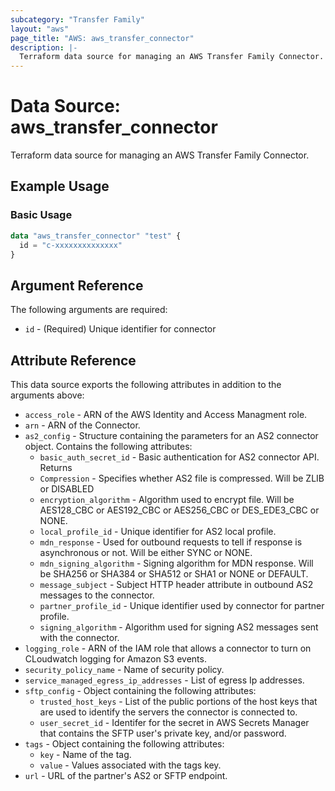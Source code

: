 ```yaml
---
subcategory: "Transfer Family"
layout: "aws"
page_title: "AWS: aws_transfer_connector"
description: |-
  Terraform data source for managing an AWS Transfer Family Connector.
---
```

<!---
TIP: A few guiding principles for writing documentation:
1. Use simple language while avoiding jargon and figures of speech.
2. Focus on brevity and clarity to keep a reader's attention.
3. Use active voice and present tense whenever you can.
4. Document your feature as it exists now; do not mention the future or past if you can help it.
5. Use accessible and inclusive language.
--->

# Data Source: aws_transfer_connector

Terraform data source for managing an AWS Transfer Family Connector.

## Example Usage

### Basic Usage

```terraform
data "aws_transfer_connector" "test" {
  id = "c-xxxxxxxxxxxxxx"
}
```

## Argument Reference

The following arguments are required:

* `id` - (Required) Unique identifier for connector

## Attribute Reference

This data source exports the following attributes in addition to the arguments above:

* `access_role` - ARN of the AWS Identity and Access Managment role.
* `arn` - ARN of the Connector. 
* `as2_config` - Structure containing the parameters for an AS2 connector object. Contains the following attributes:
  * `basic_auth_secret_id` -  Basic authentication for AS2 connector API. Returns 
  * `Compression` - Specifies whether AS2 file is compressed. Will be ZLIB or DISABLED
  * `encryption_algorithm` - Algorithm used to encrypt file. Will be AES128_CBC or AES192_CBC or AES256_CBC or DES_EDE3_CBC or NONE.
  * `local_profile_id` - Unique identifier for AS2 local profile.
  * `mdn_response` - Used for outbound requests to tell if response is asynchronous or not. Will be either SYNC or NONE.
  * `mdn_signing_algorithm` - Signing algorithm for MDN response. Will be SHA256 or SHA384 or SHA512 or SHA1 or NONE or DEFAULT.
  * `message_subject` - Subject HTTP header attribute in outbound AS2 messages to the connector.
  * `partner_profile_id` - Unique identifier used by connector for partner profile.
  * `signing_algorithm` - Algorithm used for signing AS2 messages sent with the connector.
* `logging_role` -  ARN of the IAM role that allows a connector to turn on CLoudwatch logging for Amazon S3 events.
* `security_policy_name` - Name of security policy.
* `service_managed_egress_ip_addresses` - List of egress Ip addresses.
* `sftp_config` - Object containing the following attributes:
  * `trusted_host_keys` - List of the public portions of the host keys that are used to identify the servers the connector is connected to. 
  * `user_secret_id` - Identifer for the secret in AWS Secrets Manager that contains the SFTP user's private key, and/or password.
* `tags` - Object containing the following attributes:
  * `key` - Name of the tag.
  * `value` - Values associated with the tags key.
* `url` - URL of the partner's AS2 or SFTP endpoint.



